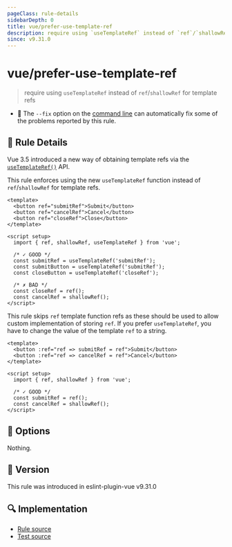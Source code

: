 ```yaml
---
pageClass: rule-details
sidebarDepth: 0
title: vue/prefer-use-template-ref
description: require using `useTemplateRef` instead of `ref`/`shallowRef` for template refs
since: v9.31.0
---
```


# vue/prefer-use-template-ref

> require using `useTemplateRef` instead of `ref`/`shallowRef` for template refs

- :wrench: The `--fix` option on the [command line](https://eslint.org/docs/user-guide/command-line-interface#fix-problems) can automatically fix some of the problems reported by this rule.

## :book: Rule Details

Vue 3.5 introduced a new way of obtaining template refs via
the [`useTemplateRef()`](https://vuejs.org/guide/essentials/template-refs.html#accessing-the-refs) API.

This rule enforces using the new `useTemplateRef` function instead of `ref`/`shallowRef` for template refs.

<eslint-code-block fix :rules="{'vue/prefer-use-template-ref': ['error']}">

```vue
<template>
  <button ref="submitRef">Submit</button>
  <button ref="cancelRef">Cancel</button>
  <button ref="closeRef">Close</button>
</template>

<script setup>
  import { ref, shallowRef, useTemplateRef } from 'vue';

  /* ✓ GOOD */
  const submitRef = useTemplateRef('submitRef');
  const submitButton = useTemplateRef('submitRef');
  const closeButton = useTemplateRef('closeRef');

  /* ✗ BAD */
  const closeRef = ref();
  const cancelRef = shallowRef();
</script>
```

</eslint-code-block>

This rule skips `ref` template function refs as these should be used to allow custom implementation of storing `ref`. If you prefer
`useTemplateRef`, you have to change the value of the template `ref` to a string.

<eslint-code-block fix :rules="{'vue/prefer-use-template-ref': ['error']}">

```vue
<template>
  <button :ref="ref => submitRef = ref">Submit</button>
  <button :ref="ref => cancelRef = ref">Cancel</button>
</template>

<script setup>
  import { ref, shallowRef } from 'vue';
  
  /* ✓ GOOD */
  const submitRef = ref();
  const cancelRef = shallowRef();
</script>
```

</eslint-code-block>

## :wrench: Options

Nothing.

## :rocket: Version

This rule was introduced in eslint-plugin-vue v9.31.0

## :mag: Implementation

- [Rule source](https://github.com/vuejs/eslint-plugin-vue/blob/master/lib/rules/prefer-use-template-ref.js)
- [Test source](https://github.com/vuejs/eslint-plugin-vue/blob/master/tests/lib/rules/prefer-use-template-ref.js)
